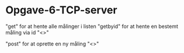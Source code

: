 # Opgave-6-TCP-server

"get" for at hente alle målinger i listen
"getbyid" for at hente en bestemt måling via id
"<<id>>"

"post" for at oprette en ny måling
"<<name temp humidity>>"
